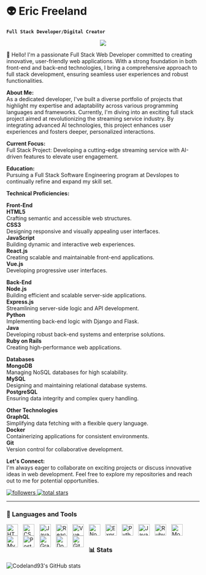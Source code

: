 # 👽 Eric Freeland 

**`Full Stack Developer/Digital Creator`**


<p align="center">
  <a href="https://github.com/DenverCoder1/readme-typing-svg">
    <img src="https://readme-typing-svg.demolab.com/?lines=Full-stack%20web%20and%20app%20developer;Experienced%20UI%2FUX%20Designer;&font=Fira%20Code&center=true&width=440&height=45&color=f75c7e&vCenter=true&pause=1000&size=22" /></a>
</p>


👋 Hello! I'm a passionate Full Stack Web Developer committed to creating innovative, user-friendly web applications. With a strong foundation in both front-end and back-end technologies, I bring a comprehensive approach to full stack development, ensuring seamless user experiences and robust functionalities.

**About Me:**<br>
As a dedicated developer, I've built a diverse portfolio of projects that highlight my expertise and adaptability across various programming languages and frameworks. Currently, I'm diving into an exciting full stack project aimed at revolutionizing the streaming service industry. By integrating advanced AI technologies, this project enhances user experiences and fosters deeper, personalized interactions.

**Current Focus:**<br>
Full Stack Project: Developing a cutting-edge streaming service with AI-driven features to elevate user engagement.

**Education:** <br>
Pursuing a Full Stack Software Engineering program at Devslopes to continually refine and expand my skill set.

**Technical Proficiencies:**

**Front-End**
<br>
**HTML5** <br>
Crafting semantic and accessible web structures.
<br>
**CSS3** <br>
Designing responsive and visually appealing user interfaces.
<br>
**JavaScript** <br> 
Building dynamic and interactive web experiences.
<br>
**React.js** <br>
Creating scalable and maintainable front-end applications.
<br>
**Vue.js** <br>
Developing progressive user interfaces.

**Back-End**
<br>
**Node.js** <br>
Building efficient and scalable server-side applications.
<br>
**Express.js** <br>
Streamlining server-side logic and API development.
<br>
**Python** <br>
Implementing back-end logic with Django and Flask.
<br>
**Java** <br>
Developing robust back-end systems and enterprise solutions.
<br>
**Ruby on Rails** <br>
Creating high-performance web applications.

**Databases**
<br>
**MongoDB** <br>
Managing NoSQL databases for high scalability.
<br>
**MySQL** <br>
Designing and maintaining relational database systems.
<br>
**PostgreSQL** <br>
Ensuring data integrity and complex query handling.

**Other Technologies**
<br>
**GraphQL** <br> 
Simplifying data fetching with a flexible query language.
<br>
**Docker** <br>
Containerizing applications for consistent environments.
<br>
**Git** <br>
Version control for collaborative development.

**Let's Connect:**<br>
I'm always eager to collaborate on exciting projects or discuss innovative ideas in web development. Feel free to explore my repositories and reach out to me for potential opportunities.

<p align="left">
<a href="https://github.com/codeland93?tab=followers">
<img alt="followers" title="Follow me on Github" src="https://custom-icon-badges.demolab.com/github/followers/codeland93?color=236ad3&labelColor=1155ba&style=for-the-badge&logo=person-add&label=Follow&logoColor=white"</a>

<a href="https://github.com/codeland93?tab=stars">
<img alt="total stars" title="Total stars on Github" src="https://custom-icon-badges.demolab.com/github/stars/codeland93?color=55960c&style=for-the-badge&labelColor=488207&logo=star"></a>
</p>

---

### 🧰 Languages and Tools

<img align="left" alt="HTML" width="30px" style="padding-right:10px;" src="https://cdn.jsdelivr.net/gh/devicons/devicon/icons/html5/html5-plain.svg" />
<img align="left" alt="CSS" width="30px" style="padding-right:10px;" src="https://cdn.jsdelivr.net/gh/devicons/devicon/icons/css3/css3-plain.svg" />
<img align="left" alt="JavaScript" width="30px" style="padding-right:10px;" src="https://cdn.jsdelivr.net/gh/devicons/devicon/icons/javascript/javascript-plain.svg" />
<img align="left" alt="React" width="30px" style="padding-right:10px;" src="https://cdn.jsdelivr.net/gh/devicons/devicon/icons/react/react-original.svg" />
<img align="left" alt="Vue" width="30px" style="padding-right:10px;" src="https://cdn.jsdelivr.net/gh/devicons/devicon@latest/icons/vuejs/vuejs-original.svg" />
<img align="left" alt="NodeJS" width="30px" style="padding-right:10px;" src="https://cdn.jsdelivr.net/gh/devicons/devicon/icons/nodejs/nodejs-original.svg" />
<img align="left" alt="ExpressJS" width="30px" style="padding-right:10px;" src="https://cdn.jsdelivr.net/gh/devicons/devicon@latest/icons/express/express-original.svg" />
<img align="left" alt="Python" width="30px" style="padding-right:10px;" src="https://cdn.jsdelivr.net/gh/devicons/devicon/icons/python/python-plain.svg" />
<img align="left" alt="Java" width="30px" style="padding-right:10px;" src="https://cdn.jsdelivr.net/gh/devicons/devicon/icons/java/java-original.svg"/>
<img align="left" alt="Ruby on Rails" width="30px" style="padding-right:10px;" src="https://cdn.jsdelivr.net/gh/devicons/devicon@latest/icons/rails/rails-original-wordmark.svg" />
<img align="left" alt="MongoDB" width="30px" style="padding-right:10px;" src="https://cdn.jsdelivr.net/gh/devicons/devicon@latest/icons/mongodb/mongodb-original-wordmark.svg" />
<img align="left" alt="MySQL" width="30px" style="padding-right:10px;" src="https://cdn.jsdelivr.net/gh/devicons/devicon@latest/icons/mysql/mysql-original-wordmark.svg" />
<img align="left" alt="PostgreSQL" width="30px" style="padding-right:10px;" src="https://cdn.jsdelivr.net/gh/devicons/devicon@latest/icons/postgresql/postgresql-original-wordmark.svg" />
<img align="left" alt="GraphQL" width="30px" style="padding-right:10px;" src="https://cdn.jsdelivr.net/gh/devicons/devicon@latest/icons/graphql/graphql-plain-wordmark.svg" />
<img align="left" alt="Docker" width="30px" style="padding-right:10px;" src="https://cdn.jsdelivr.net/gh/devicons/devicon@latest/icons/docker/docker-original-wordmark.svg" />
<img align="left" alt="Git" width="30px" style="padding-right:10px;" src="https://cdn.jsdelivr.net/gh/devicons/devicon/icons/git/git-original.svg" />
<br />

#

### 📊 Stats

![Codeland93's GitHub stats](https://github-readme-stats.vercel.app/api?username=codeland93&show_icons=true&theme=gruvbox)

<!-- ![GitHub Streak](https://streak-stats.demolab.com?user=codeland93&theme=gruvbox&border_radius=4.5) -->
      
        
    
          
